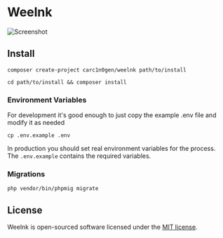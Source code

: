 # Weelnk

![Screenshot](http://i.imgur.com/UlxBJ5A.png)

## Install

`composer create-project carc1n0gen/weelnk path/to/install`

`cd path/to/install && composer install`

### Environment Variables

For development it's good enough to just copy the example .env file and modify it as needed

`cp .env.example .env`

In production you should set real environment variables for the process.  The `.env.example` contains the required variables.

### Migrations

`php vendor/bin/phpmig migrate`

## License

Weelnk is open-sourced software licensed under the [MIT license](http://opensource.org/licenses/MIT).